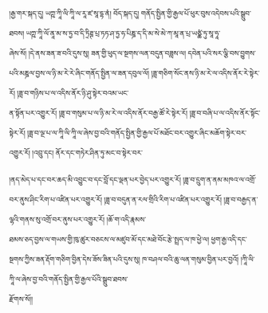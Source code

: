 ﻿  
།རྒྱ་གར་སྐད་དུ། ཡཀྵ་ཀཱི་ལི་ཀཱི་ལ་རཱ་ཛ་སཱ་དྷ་ནཾ། བོད་སྐད་དུ། གནོད་སྤྱིན་གྱི་རྒྱལ་པོ་ཕུར་བུས་འདེབས་པའི་སྒྲུབ་ཐབས། ཡཀྵ་ཀཱི་ལོ་ནཱ་མ་ས་ཏྱ་བ་དི་ཏྲིཊྚ་པྲ་ཏཏ་ཤ་ཏྱ་ཧ་པིཎྜ་ད་དི་མ་སེ་མེ་ཀ་མཱ་ན་པྲ་ཡཙྪཾ་ཏུ་སཱ་ཧཱ་  
ཞེས་སོ། །དེ་ནས་ཟན་ཟ་བའི་དུས་སུ། ཟན་གྱི་ཕུད་ལ་སྔགས་ལན་བདུན་བཟླས་ལ། དབེན་པའི་སར་ལྕི་བས་བྱུགས་པའི་མཎྜལ་བྱས་ལ་ཉི་མ་རེ་རེ་ཞིང་གནོད་སྤྱིན་ལ་ཟན་དབུལ་ལོ། །ཟླ་གཅིག་སོང་ནས་ཉི་མ་རེ་ལ་འདིས་ནོར་རེ་སྟེར་རོ། །ཟླ་བ་གཉིས་པ་ལ་འདིས་ནོར་ཉི་ཤུ་སྟེར་བའམ་ཡང་  
ན་སྟོན་པར་འགྱུར་རོ། །ཟླ་བ་གསུམ་པ་ལ་ཉི་མ་རེ་ལ་འདིས་ནོར་བརྒྱ་ཚོ་རེ་སྟེར་རོ། །ཟླ་བ་བཞི་པ་ལ་འདིས་ནོར་སྟོང་སྟེར་རོ། །ཟླ་བ་ལྔ་པ་ལ་ཀཱི་ལི་ཀཱི་ལ་ཞེས་བྱ་བའི་གནོད་སྤྱིན་གྱི་རྒྱལ་པོ་མཐོང་བར་འགྱུར་ཞིང་མཆོག་སྟེར་བར་འགྱུར་རོ། །འབྲུ་དང། ནོར་དང་གཏེར་ཤིན་ཏུ་མང་བ་སྟེར་བར་  
  
།ནད་མེད་པ་དང་བར་ཆད་མི་འབྱུང་བ་དང་བློ་དང་ལྡན་པར་བྱེད་པར་འགྱུར་རོ། །ཟླ་བ་དྲུག་ན་ནམ་མཁའ་ལ་འགྲོ་བར་ནུས་ཤིང་རིག་པ་འཛིན་པར་འགྱུར་རོ། །ཟླ་བ་བདུན་ན་རལ་གྲིའི་རིག་པ་འཛིན་པར་འགྱུར་རོ། །ཟླ་བ་བརྒྱད་ན་ལྷའི་གནས་སུ་འགྲོ་བར་ནུས་པར་འགྱུར་རོ། །ཆོ་ག་འདི་རྣམས་  
ཐམས་ཅད་བྱས་ལ་གཡས་གྱི་ཁུ་ཚུར་བཅངས་ལ་མཛུབ་མོ་དང་མཐེ་བོང་རྩེ་སྤྲད་ལ་ཁ་ཕྱེ་ལ། ཕྱག་རྒྱ་འདི་དང་སྔགས་ཀྱིས་ཟན་རྡོག་གཅིག་བྱིན་དེས་ཟོས་ཟིན་པའི་དུས་སུ། ཁ་བཤལ་བའི་ཆུ་ལན་གསུམ་བྱིན་པར་བྱའོ། །ཀཱི་ལི་ཀཱི་ལ་ཞེས་བྱ་བའི་གནོད་སྤྱིན་གྱི་རྒྱལ་པོའི་སྒྲུབ་ཐབས་  
རྫོགས་སོ།།  
  
  
